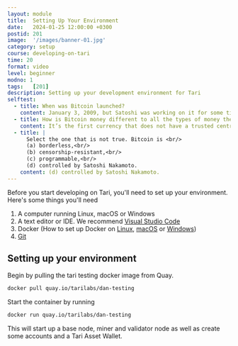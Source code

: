 ```yaml
---
layout: module
title:  Setting Up Your Environment
date:   2024-01-25 12:00:00 +0300
postid: 201
image:  '/images/banner-01.jpg'
category: setup
course: developing-on-tari
time: 20
format: video
level: beginner
modno: 1
tags:   [201]
description: Setting up your development environment for Tari
selftest:
  - title: When was Bitcoin launched?
    content: January 3, 2009, but Satoshi was working on it for some time prior to this.
  - title: How is Bitcoin money different to all the types of money the preceded it?
    content: It’s the first currency that does not have a trusted centralised entity that manages the ledger.
  - title: |
      Select the one that is not true. Bitcoin is <br/>
      (a) borderless,<br/>
      (b) censorship-resistant,<br/>
      (c) programmable,<br/>
      (d) controlled by Satoshi Nakamoto.
    content: (d) controlled by Satoshi Nakamoto.
---
```


Before you start developing on Tari, you'll need to set up your environment.
Here's some things you'll need
1. A computer running Linux, macOS or Windows
2. A text editor or IDE. We recommend [Visual Studio Code](https://code.visualstudio.com/)
3. Docker (How to set up Docker on [Linux](https://docs.docker.com/engine/install/ubuntu/), [macOS](https://docs.docker.com/docker-for-mac/install/) or [Windows](https://docs.docker.com/docker-for-windows/install/))
4. [Git](https://git-scm.com/downloads)

## Setting up your environment
Begin by pulling the tari testing docker image from Quay.

```bash
docker pull quay.io/tarilabs/dan-testing
```

Start the container by running 

```bash
docker run quay.io/tarilabs/dan-testing
```

This will start up a base node, miner and validator node as well as create some 
accounts and a Tari Asset Wallet.

